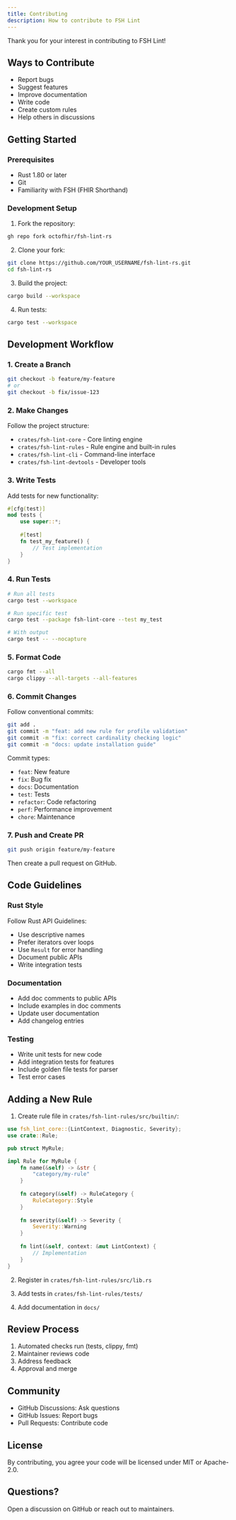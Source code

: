 ```yaml
---
title: Contributing
description: How to contribute to FSH Lint
---
```


Thank you for your interest in contributing to FSH Lint!

## Ways to Contribute

- Report bugs
- Suggest features
- Improve documentation
- Write code
- Create custom rules
- Help others in discussions

## Getting Started

### Prerequisites

- Rust 1.80 or later
- Git
- Familiarity with FSH (FHIR Shorthand)

### Development Setup

1. Fork the repository:
```bash
gh repo fork octofhir/fsh-lint-rs
```

2. Clone your fork:
```bash
git clone https://github.com/YOUR_USERNAME/fsh-lint-rs.git
cd fsh-lint-rs
```

3. Build the project:
```bash
cargo build --workspace
```

4. Run tests:
```bash
cargo test --workspace
```

## Development Workflow

### 1. Create a Branch

```bash
git checkout -b feature/my-feature
# or
git checkout -b fix/issue-123
```

### 2. Make Changes

Follow the project structure:
- `crates/fsh-lint-core` - Core linting engine
- `crates/fsh-lint-rules` - Rule engine and built-in rules
- `crates/fsh-lint-cli` - Command-line interface
- `crates/fsh-lint-devtools` - Developer tools

### 3. Write Tests

Add tests for new functionality:

```rust
#[cfg(test)]
mod tests {
    use super::*;
    
    #[test]
    fn test_my_feature() {
        // Test implementation
    }
}
```

### 4. Run Tests

```bash
# Run all tests
cargo test --workspace

# Run specific test
cargo test --package fsh-lint-core --test my_test

# With output
cargo test -- --nocapture
```

### 5. Format Code

```bash
cargo fmt --all
cargo clippy --all-targets --all-features
```

### 6. Commit Changes

Follow conventional commits:

```bash
git add .
git commit -m "feat: add new rule for profile validation"
git commit -m "fix: correct cardinality checking logic"
git commit -m "docs: update installation guide"
```

Commit types:
- `feat`: New feature
- `fix`: Bug fix
- `docs`: Documentation
- `test`: Tests
- `refactor`: Code refactoring
- `perf`: Performance improvement
- `chore`: Maintenance

### 7. Push and Create PR

```bash
git push origin feature/my-feature
```

Then create a pull request on GitHub.

## Code Guidelines

### Rust Style

Follow Rust API Guidelines:
- Use descriptive names
- Prefer iterators over loops
- Use `Result` for error handling
- Document public APIs
- Write integration tests

### Documentation

- Add doc comments to public APIs
- Include examples in doc comments
- Update user documentation
- Add changelog entries

### Testing

- Write unit tests for new code
- Add integration tests for features
- Include golden file tests for parser
- Test error cases

## Adding a New Rule

1. Create rule file in `crates/fsh-lint-rules/src/builtin/`:

```rust
use fsh_lint_core::{LintContext, Diagnostic, Severity};
use crate::Rule;

pub struct MyRule;

impl Rule for MyRule {
    fn name(&self) -> &str {
        "category/my-rule"
    }
    
    fn category(&self) -> RuleCategory {
        RuleCategory::Style
    }
    
    fn severity(&self) -> Severity {
        Severity::Warning
    }
    
    fn lint(&self, context: &mut LintContext) {
        // Implementation
    }
}
```

2. Register in `crates/fsh-lint-rules/src/lib.rs`

3. Add tests in `crates/fsh-lint-rules/tests/`

4. Add documentation in `docs/`

## Review Process

1. Automated checks run (tests, clippy, fmt)
2. Maintainer reviews code
3. Address feedback
4. Approval and merge

## Community

- GitHub Discussions: Ask questions
- GitHub Issues: Report bugs
- Pull Requests: Contribute code

## License

By contributing, you agree your code will be licensed under MIT or Apache-2.0.

## Questions?

Open a discussion on GitHub or reach out to maintainers.
